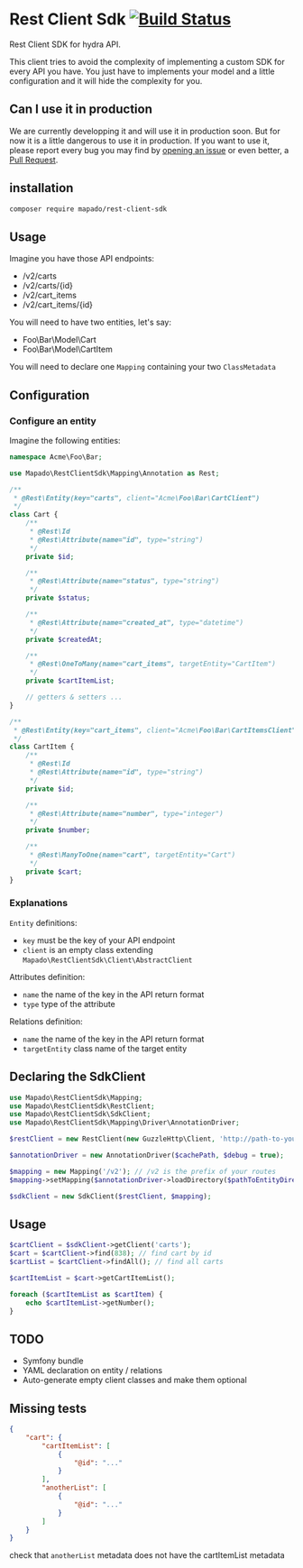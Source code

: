 # Rest Client Sdk [![Build Status](https://travis-ci.org/mapado/rest-client-sdk.svg?branch=v0.3.0)](https://travis-ci.org/mapado/rest-client-sdk)
Rest Client SDK for hydra API.

This client tries to avoid the complexity of implementing a custom SDK for every API you have.
You just have to implements your model and a little configuration and it will hide the complexity for you.

## Can I use it in production
We are currently developping it and will use it in production soon. But for now it is a little dangerous to use it in production.
If you want to use it, please report every bug you may find by [opening an issue](https://github.com/mapado/rest-client-sdk/issues/new) or even better, a [Pull Request](https://github.com/mapado/rest-client-sdk/compare).

## installation
```sh
composer require mapado/rest-client-sdk
```

## Usage
Imagine you have those API endpoints:
  * /v2/carts
  * /v2/carts/{id}
  * /v2/cart\_items
  * /v2/cart\_items/{id}

You will need to have two entities, let's say:
  * Foo\Bar\Model\Cart
  * Foo\Bar\Model\CartItem

You will need to declare one `Mapping` containing your two `ClassMetadata`

## Configuration
### Configure an entity
Imagine the following entities:
```php
namespace Acme\Foo\Bar;

use Mapado\RestClientSdk\Mapping\Annotation as Rest;

/**
 * @Rest\Entity(key="carts", client="Acme\Foo\Bar\CartClient")
 */
class Cart {
    /**
     * @Rest\Id
     * @Rest\Attribute(name="id", type="string")
     */
    private $id;

    /**
     * @Rest\Attribute(name="status", type="string")
     */
    private $status;

    /**
     * @Rest\Attribute(name="created_at", type="datetime")
     */
    private $createdAt;

    /**
     * @Rest\OneToMany(name="cart_items", targetEntity="CartItem")
     */
    private $cartItemList;

    // getters & setters ...
}

/**
 * @Rest\Entity(key="cart_items", client="Acme\Foo\Bar\CartItemsClient")
 */
class CartItem {
    /**
     * @Rest\Id
     * @Rest\Attribute(name="id", type="string")
     */
    private $id;

    /**
     * @Rest\Attribute(name="number", type="integer")
     */
    private $number;

    /**
     * @Rest\ManyToOne(name="cart", targetEntity="Cart")
     */
    private $cart;
}
```

### Explanations
`Entity` definitions:
  * `key` must be the key of your API endpoint
  * `client` is an empty class extending `Mapado\RestClientSdk\Client\AbstractClient`

Attributes definition:
  * `name` the name of the key in the API return format
  * `type` type of the attribute

Relations definition:
  * `name` the name of the key in the API return format
  * `targetEntity` class name of the target entity

## Declaring the SdkClient
```php
use Mapado\RestClientSdk\Mapping;
use Mapado\RestClientSdk\RestClient;
use Mapado\RestClientSdk\SdkClient;
use Mapado\RestClientSdk\Mapping\Driver\AnnotationDriver;

$restClient = new RestClient(new GuzzleHttp\Client, 'http://path-to-your-api.root');

$annotationDriver = new AnnotationDriver($cachePath, $debug = true);

$mapping = new Mapping('/v2'); // /v2 is the prefix of your routes
$mapping->setMapping($annotationDriver->loadDirectory($pathToEntityDirectory));

$sdkClient = new SdkClient($restClient, $mapping);
```

## Usage
```php
$cartClient = $sdkClient->getClient('carts');
$cart = $cartClient->find(838); // find cart by id
$cartList = $cartClient->findAll(); // find all carts

$cartItemList = $cart->getCartItemList();

foreach ($cartItemList as $cartItem) {
    echo $cartItemList->getNumber();
}
```

## TODO
  * Symfony bundle
  * YAML declaration on entity / relations
  * Auto-generate empty client classes and make them optional


## Missing tests
```json
{
    "cart": {
        "cartItemList": [
            {
                "@id": "..."
            }
        ],
        "anotherList": [
            {
                "@id": "..."
            }
        ]
    }
}
```

check that `anotherList` metadata does not have the cartItemList metadata
